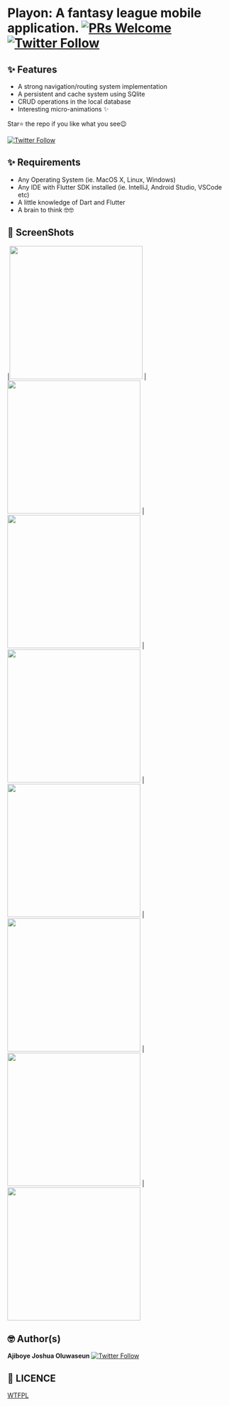 # Playon: A fantasy league mobile application. [![PRs Welcome](https://img.shields.io/twitter/follow/joshcrevtor.svg?style=flat-square)](http://makeapullrequest.com) [![Twitter Follow](https://img.shields.io/twitter/follow/joshcrevtor.svg?style=social)](https://twitter.com/joshcrevtor)


## ✨ Features
* A strong navigation/routing system implementation
* A persistent and cache system using SQlite
* CRUD operations in the local database
* Interesting micro-animations ✨


Star⭐ the repo if you like what you see😉

[![Twitter Follow](https://img.shields.io/twitter/follow/joshcrevtor.svg?style=social)](https://twitter.com/joshcrevtor)


## ✨ Requirements
* Any Operating System (ie. MacOS X, Linux, Windows)
* Any IDE with Flutter SDK installed (ie. IntelliJ, Android Studio, VSCode etc)
* A little knowledge of Dart and Flutter
* A brain to think 🤓🤓


## 📸 ScreenShots

|<img src="https://i.ibb.co/5FTRqTS/Screenshot-1638088260.png" width="300">
|<img src="https://i.ibb.co/GFLhPNL/Screenshot-1638088370.png" width="300">
|<img src="https://i.ibb.co/wswgmSQ/Screenshot-2021-11-28-at-09-38-1.png" width="300">
|<img src="https://i.ibb.co/vvMNTqM/Screenshot-1638095880.png" width="300">
|<img src="https://i.ibb.co/D5LSNn8/Screenshot-1638088481.png" width="300">
|<img src="https://i.ibb.co/ccMdXc6/Screenshot-1638088470.png" width="300">
|<img src="https://i.ibb.co/W2byvKQ/Screenshot-1638088506.png" width="300">
|<img src="https://i.ibb.co/X20Qz0w/Screenshot-1638088525.png" width="300">

## 🤓 Author(s)
**Ajiboye Joshua Oluwaseun** [![Twitter Follow](https://img.shields.io/twitter/follow/joshcrevtor.svg?style=social)](https://twitter.com/joshcrevtor)


## 🔖 LICENCE
[WTFPL](http://www.wtfpl.net/about/)
